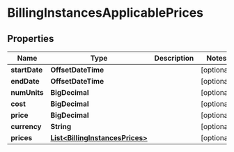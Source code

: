 

# BillingInstancesApplicablePrices

## Properties

Name | Type | Description | Notes
------------ | ------------- | ------------- | -------------
**startDate** | **OffsetDateTime** |  |  [optional]
**endDate** | **OffsetDateTime** |  |  [optional]
**numUnits** | **BigDecimal** |  |  [optional]
**cost** | **BigDecimal** |  |  [optional]
**price** | **BigDecimal** |  |  [optional]
**currency** | **String** |  |  [optional]
**prices** | [**List&lt;BillingInstancesPrices&gt;**](BillingInstancesPrices.md) |  |  [optional]



